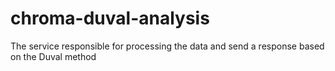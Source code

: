 # chroma-duval-analysis
The service responsible for processing the data and send a response based on the Duval method
